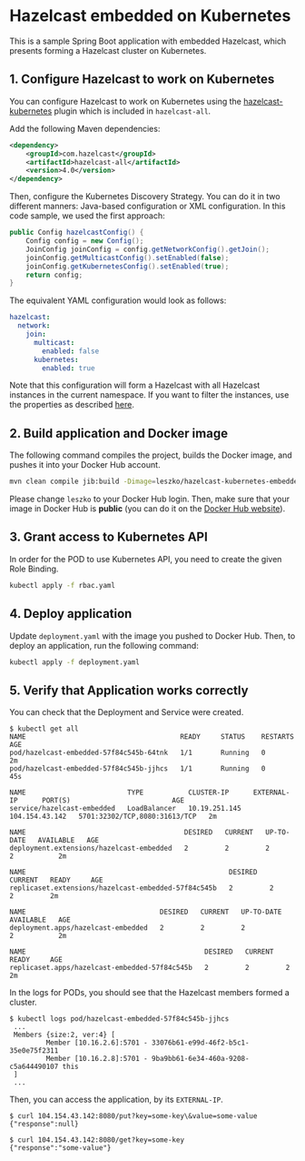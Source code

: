 # Hazelcast embedded on Kubernetes

This is a sample Spring Boot application with embedded Hazelcast, which presents forming a Hazelcast cluster on Kubernetes.

## 1. Configure Hazelcast to work on Kubernetes

You can configure Hazelcast to work on Kubernetes using the [hazelcast-kubernetes](https://github.com/hazelcast/hazelcast-kubernetes) plugin which is included in `hazelcast-all`.

Add the following Maven dependencies:
```xml
<dependency>
    <groupId>com.hazelcast</groupId>
    <artifactId>hazelcast-all</artifactId>
    <version>4.0</version>
</dependency>
```

Then, configure the Kubernetes Discovery Strategy. You can do it in two different manners: Java-based configuration or XML configuration. In this code sample, we used the first approach:
```java
public Config hazelcastConfig() {
    Config config = new Config();
    JoinConfig joinConfig = config.getNetworkConfig().getJoin();
    joinConfig.getMulticastConfig().setEnabled(false);
    joinConfig.getKubernetesConfig().setEnabled(true);
    return config;
}
``` 

The equivalent YAML configuration would look as follows:
```yaml
hazelcast:
  network:
    join:
      multicast:
        enabled: false
      kubernetes:
        enabled: true
```

Note that this configuration will form a Hazelcast with all Hazelcast instances in the current namespace. If you want to filter the instances, use the properties as described [here](https://github.com/hazelcast/hazelcast-kubernetes).

## 2. Build application and Docker image

The following command compiles the project, builds the Docker image, and pushes it into your Docker Hub account.

```bash
mvn clean compile jib:build -Dimage=leszko/hazelcast-kubernetes-embedded-sample
```

Please change `leszko` to your Docker Hub login. Then, make sure that your image in Docker Hub is **public** (you can do it on the [Docker Hub website](https://hub.docker.com/)).

## 3. Grant access to Kubernetes API

In order for the POD to use Kubernetes API, you need to create the given Role Binding.

```bash
kubectl apply -f rbac.yaml
```

## 4. Deploy application

Update `deployment.yaml` with the image you pushed to Docker Hub. Then, to deploy an application, run the following command:

```bash
kubectl apply -f deployment.yaml
```

## 5. Verify that Application works correctly

You can check that the Deployment and Service were created.

```
$ kubectl get all
NAME                                      READY     STATUS    RESTARTS   AGE
pod/hazelcast-embedded-57f84c545b-64tnk   1/1       Running   0          2m
pod/hazelcast-embedded-57f84c545b-jjhcs   1/1       Running   0          45s

NAME                         TYPE           CLUSTER-IP      EXTERNAL-IP      PORT(S)                         AGE
service/hazelcast-embedded   LoadBalancer   10.19.251.145   104.154.43.142   5701:32302/TCP,8080:31613/TCP   2m

NAME                                       DESIRED   CURRENT   UP-TO-DATE   AVAILABLE   AGE
deployment.extensions/hazelcast-embedded   2         2         2            2           2m

NAME                                                  DESIRED   CURRENT   READY     AGE
replicaset.extensions/hazelcast-embedded-57f84c545b   2         2         2         2m

NAME                                 DESIRED   CURRENT   UP-TO-DATE   AVAILABLE   AGE
deployment.apps/hazelcast-embedded   2         2         2            2           2m

NAME                                            DESIRED   CURRENT   READY     AGE
replicaset.apps/hazelcast-embedded-57f84c545b   2         2         2         2m
```

In the logs for PODs, you should see that the Hazelcast members formed a cluster.

```
$ kubectl logs pod/hazelcast-embedded-57f84c545b-jjhcs
 ...
 Members {size:2, ver:4} [
         Member [10.16.2.6]:5701 - 33076b61-e99d-46f2-b5c1-35e0e75f2311
         Member [10.16.2.8]:5701 - 9ba9bb61-6e34-460a-9208-c5a644490107 this
 ]
 ...
```

Then, you can access the application, by its `EXTERNAL-IP`.

```
$ curl 104.154.43.142:8080/put?key=some-key\&value=some-value
{"response":null}

$ curl 104.154.43.142:8080/get?key=some-key
{"response":"some-value"}
```
